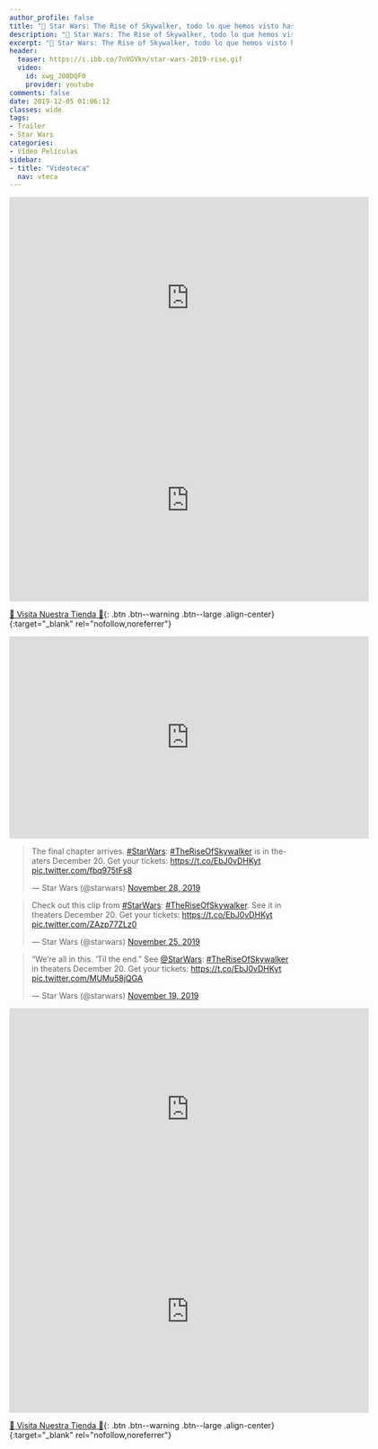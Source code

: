 ```yaml
---
author_profile: false
title: "🎥 Star Wars: The Rise of Skywalker, todo lo que hemos visto hasta ahora"
description: "🎥 Star Wars: The Rise of Skywalker, todo lo que hemos visto hasta ahora"
excerpt: "🎥 Star Wars: The Rise of Skywalker, todo lo que hemos visto hasta ahora"
header:
  teaser: https://i.ibb.co/7nVGVkn/star-wars-2019-rise.gif
  video:
    id: xwg_J00DQF0
    provider: youtube
comments: false
date: 2019-12-05 01:06:12
classes: wide
tags:
- Trailer
- Star Wars
categories:
- Vídeo Películas
sidebar:
- title: "Videoteca"
  nav: vteca
---
```

<!-- 
<iframe width="640" height="360" src="https://www.youtube-nocookie.com/embed/xwg_J00DQF0?controls=0&showinfo=0" frameborder="0" allowfullscreen></iframe>
-->
<iframe width="640" height="360" src="https://www.youtube-nocookie.com/embed/9E4yxmserwg?controls=0&showinfo=0" frameborder="0" allowfullscreen></iframe>

<iframe width="640" height="360" src="https://www.youtube-nocookie.com/embed/DEMYlPA5Q7g?controls=0&showinfo=0" frameborder="0" allowfullscreen></iframe>

<script async src="https://pagead2.googlesyndication.com/pagead/js/adsbygoogle.js"></script>
<ins class="adsbygoogle"
     style="display:block; text-align:center;"
     data-ad-layout="in-article"
     data-ad-format="fluid"
     data-ad-client="ca-pub-9630764103400456"
     data-ad-slot="3229974124"></ins>
<script>
     (adsbygoogle = window.adsbygoogle || []).push({});
</script>

[🎁 Visita Nuestra Tienda 🎁](https://www.amazon.es/shop/cibercursos){: .btn .btn--warning .btn--large .align-center}{:target="_blank" rel="nofollow,noreferrer"}

<iframe width="640" height="360" src="https://www.youtube-nocookie.com/embed/dlb0aUZKQpk?controls=0&showinfo=0" frameborder="0" allowfullscreen></iframe>

<blockquote class="twitter-tweet"><p lang="en" dir="ltr">The final chapter arrives. <a href="https://twitter.com/hashtag/StarWars?src=hash&amp;ref_src=twsrc%5Etfw">#StarWars</a>: <a href="https://twitter.com/hashtag/TheRiseOfSkywalker?src=hash&amp;ref_src=twsrc%5Etfw">#TheRiseOfSkywalker</a> is in theaters December 20. Get your tickets: <a href="https://t.co/EbJ0vDHKyt">https://t.co/EbJ0vDHKyt</a> <a href="https://t.co/fbq975tFs8">pic.twitter.com/fbq975tFs8</a></p>&mdash; Star Wars (@starwars) <a href="https://twitter.com/starwars/status/1200097021656322049?ref_src=twsrc%5Etfw">November 28, 2019</a></blockquote> <script async src="https://platform.twitter.com/widgets.js" charset="utf-8"></script>
<blockquote class="twitter-tweet"><p lang="en" dir="ltr">Check out this clip from <a href="https://twitter.com/hashtag/StarWars?src=hash&amp;ref_src=twsrc%5Etfw">#StarWars</a>: <a href="https://twitter.com/hashtag/TheRiseOfSkywalker?src=hash&amp;ref_src=twsrc%5Etfw">#TheRiseOfSkywalker</a>. See it in theaters December 20. Get your tickets: <a href="https://t.co/EbJ0vDHKyt">https://t.co/EbJ0vDHKyt</a> <a href="https://t.co/ZAzp77ZLz0">pic.twitter.com/ZAzp77ZLz0</a></p>&mdash; Star Wars (@starwars) <a href="https://twitter.com/starwars/status/1198955861743325184?ref_src=twsrc%5Etfw">November 25, 2019</a></blockquote> <script async src="https://platform.twitter.com/widgets.js" charset="utf-8"></script>
<blockquote class="twitter-tweet"><p lang="en" dir="ltr">“We’re all in this. ‘Til the end.” See <a href="https://twitter.com/starwars?ref_src=twsrc%5Etfw">@StarWars</a>: <a href="https://twitter.com/hashtag/TheRiseOfSkywalker?src=hash&amp;ref_src=twsrc%5Etfw">#TheRiseOfSkywalker</a> in theaters December 20. Get your tickets: <a href="https://t.co/EbJ0vDHKyt">https://t.co/EbJ0vDHKyt</a> <a href="https://t.co/MUMu58jQGA">pic.twitter.com/MUMu58jQGA</a></p>&mdash; Star Wars (@starwars) <a href="https://twitter.com/starwars/status/1196842344961544198?ref_src=twsrc%5Etfw">November 19, 2019</a></blockquote> <script async src="https://platform.twitter.com/widgets.js" charset="utf-8"></script>

<iframe width="640" height="360" src="https://www.youtube-nocookie.com/embed/H9uitAy3ziQ?controls=0&showinfo=0" frameborder="0" allowfullscreen></iframe>

<iframe width="640" height="360" src="https://www.youtube-nocookie.com/embed/OXcCTxUQ7lk?controls=0&showinfo=0" frameborder="0" allowfullscreen></iframe>

<script async src="https://pagead2.googlesyndication.com/pagead/js/adsbygoogle.js"></script>
<ins class="adsbygoogle"
     style="display:block; text-align:center;"
     data-ad-layout="in-article"
     data-ad-format="fluid"
     data-ad-client="ca-pub-9630764103400456"
     data-ad-slot="3229974124"></ins>
<script>
     (adsbygoogle = window.adsbygoogle || []).push({});
</script>

[🎁 Visita Nuestra Tienda 🎁](https://www.amazon.es/shop/cibercursos){: .btn .btn--warning .btn--large .align-center}{:target="_blank" rel="nofollow,noreferrer"}
<!--
https://www.youtube.com/watch?v=OXcCTxUQ7lk
https://www.youtube.com/watch?v=H9uitAy3ziQ
https://twitter.com/starwars/status/1196842344961544198
https://twitter.com/starwars/status/1198955861743325184
https://twitter.com/starwars/status/1200097021656322049
https://www.youtube.com/watch?v=dlb0aUZKQpk
https://www.youtube.com/watch?v=DEMYlPA5Q7g
https://www.youtube.com/watch?time_continue=1&v=9E4yxmserwg
https://www.youtube.com/watch?v=xwg_J00DQF0
-->
